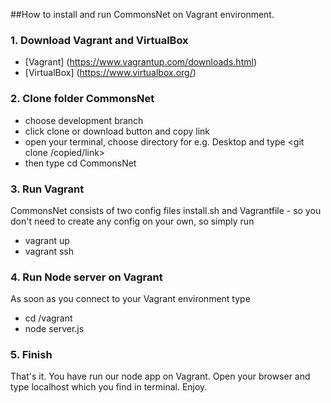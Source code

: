 ##How to install and run CommonsNet on Vagrant environment.

### 1. Download Vagrant and VirtualBox
 - [Vagrant] (https://www.vagrantup.com/downloads.html)
 - [VirtualBox] (https://www.virtualbox.org/)

### 2. Clone folder CommonsNet
 - choose development branch 
 - click clone or download button and copy link
 - open your terminal, choose directory for e.g. Desktop and type 
      <git clone /copied/link>
 - then type cd CommonsNet
 
### 3. Run Vagrant
 CommonsNet consists of two config files install.sh and Vagrantfile - so you don't need to create any config on your own, so simply run
 - vagrant up
 - vagrant ssh


### 4. Run Node server on Vagrant
 As soon as you connect to your Vagrant environment type
 - cd /vagrant
 - node server.js

### 5. Finish
 That's it. You have run our node app on Vagrant. Open your browser and type localhost which you find in terminal. Enjoy. 


 
